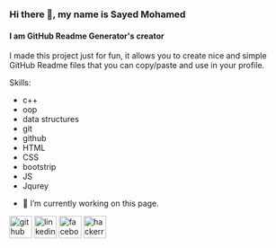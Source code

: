 ### Hi there 👋, my name is Sayed Mohamed
#### I am GitHub Readme Generator's creator


I made this project just for fun, it allows you to create nice and simple GitHub Readme files that you can copy/paste and use in your profile.

Skills:
* c++
* oop
* data structures
* git
* github
* HTML
* CSS  
* bootstrip
* JS
* Jqurey



- 🔭 I’m currently working on this page. 


[<img src='https://cdn.jsdelivr.net/npm/simple-icons@3.0.1/icons/github.svg' alt='github' height='40'>](https://github.com/sayedmohameddev)  [<img src='https://cdn.jsdelivr.net/npm/simple-icons@3.0.1/icons/linkedin.svg' alt='linkedin' height='40'>](https://www.linkedin.com/in/sayed-mohameddev-b860982aa//)  [<img src='https://cdn.jsdelivr.net/npm/simple-icons@3.0.1/icons/facebook.svg' alt='facebook' height='40'>](https://www.facebook.com/profile.php?id=100036507706960&locale=ar_AR)  [<img src='https://cdn.jsdelivr.net/npm/simple-icons@3.0.1/icons/hackerrank.svg' alt='hackerrank' height='40'>](@sayedmohameddev)  



